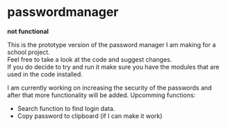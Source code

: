 # passwordmanager

**not functional**

This is the prototype version of the password manager I am making for a school project.  
Feel free to take a look at the code and suggest changes.  
If you do decide to try and run it make sure you have the modules that are used in the code installed.  

I am currently working on increasing the security of the passwords and after that more functionality will be added.
Upcomming functions:
* Search function to find login data.
* Copy password to clipboard (if I can make it work)
